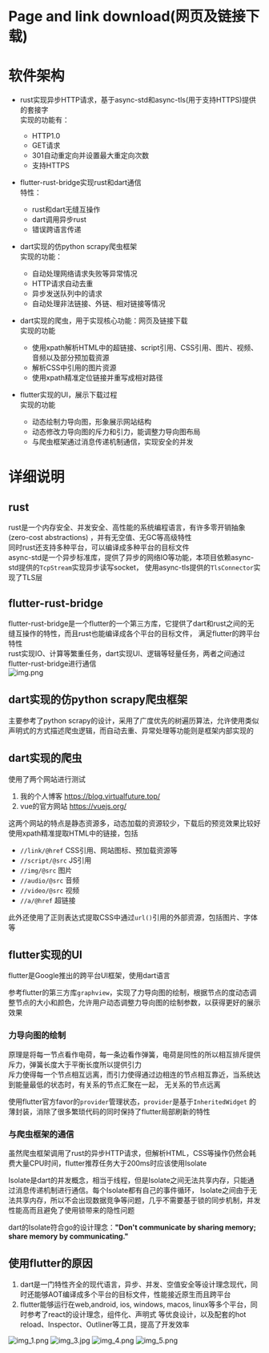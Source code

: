 # Page and link download(网页及链接下载)

# 软件架构

- rust实现异步HTTP请求，基于async-std和async-tls(用于支持HTTPS)提供的套接字  
  实现的功能有：
    - HTTP1.0
    - GET请求
    - 301自动重定向并设置最大重定向次数
    - 支持HTTPS

- flutter-rust-bridge实现rust和dart通信  
  特性：
    - rust和dart无缝互操作
    - dart调用异步rust
    - 错误跨语言传递

- dart实现的仿python scrapy爬虫框架  
  实现的功能：
    - 自动处理网络请求失败等异常情况
    - HTTP请求自动去重
    - 异步发送队列中的请求
    - 自动处理非法链接、外链、相对链接等情况

- dart实现的爬虫，用于实现核心功能：网页及链接下载  
  实现的功能
    - 使用xpath解析HTML中的超链接、script引用、CSS引用、图片、视频、音频以及部分预加载资源
    - 解析CSS中引用的图片资源
    - 使用xpath精准定位链接并重写成相对路径

- flutter实现的UI，展示下载过程  
  实现的功能
    - 动态绘制力导向图，形象展示网站结构
    - 动态修改力导向图的斥力和引力，能调整力导向图布局
    - 与爬虫框架通过消息传递机制通信，实现安全的并发

# 详细说明

## rust

rust是一个内存安全、并发安全、高性能的系统编程语言，有许多零开销抽象(zero-cost abstractions)
，并有无空值、无GC等高级特性  
同时rust还支持多种平台，可以编译成多种平台的目标文件  
async-std是一个异步标准库，提供了异步的网络IO等功能，本项目依赖async-std提供的`TcpStream`实现异步读写socket，
使用async-tls提供的`TlsConnector`实现了TLS层

## flutter-rust-bridge

flutter-rust-bridge是一个flutter的一个第三方库，它提供了dart和rust之间的无缝互操作的特性，而且rust也能编译成各个平台的目标文件，
满足flutter的跨平台特性  
rust实现IO、计算等繁重任务，dart实现UI、逻辑等轻量任务，两者之间通过flutter-rust-bridge进行通信  
![img.png](images/img.png)

## dart实现的仿python scrapy爬虫框架

主要参考了python scrapy的设计，采用了广度优先的树遍历算法，允许使用类似声明式的方式描述爬虫逻辑，而自动去重、异常处理等功能则是框架内部实现的

## dart实现的爬虫

使用了两个网站进行测试

1. 我的个人博客 https://blog.virtualfuture.top/
2. vue的官方网站 https://vuejs.org/

这两个网站的特点是静态资源多，动态加载的资源较少，下载后的预览效果比较好
使用xpath精准提取HTML中的链接，包括

- `//link/@href` CSS引用、网站图标、预加载资源等
- `//script/@src` JS引用
- `//img/@src`     图片
- `//audio/@src`  音频
- `//video/@src`  视频
- `//a/@href`    超链接

此外还使用了正则表达式提取CSS中通过`url()`引用的外部资源，包括图片、字体等

## flutter实现的UI

flutter是Google推出的跨平台UI框架，使用dart语言

参考flutter的第三方库`graphview`，实现了力导向图的绘制，根据节点的度动态调整节点的大小和颜色，允许用户动态调整力导向图的绘制参数，以获得更好的展示效果

### 力导向图的绘制

原理是将每一节点看作电荷，每一条边看作弹簧，电荷是同性的所以相互排斥提供斥力，弹簧长度大于平衡长度所以提供引力  
斥力使得每一个节点相互远离，而引力使得通过边相连的节点相互靠近，当系统达到能量最低的状态时，有关系的节点汇聚在一起，
无关系的节点远离

使用flutter官方favor的`provider`管理状态，`provider`是基于`InheritedWidget`
的薄封装，消除了很多繁琐代码的同时保持了flutter局部刷新的特性

### 与爬虫框架的通信

虽然爬虫框架调用了rust的异步HTTP请求，但解析HTML，CSS等操作仍然会耗费大量CPU时间，flutter推荐任务大于200ms时应该使用Isolate

Isolate是dart的并发概念，相当于线程，但是Isolate之间无法共享内存，只能通过消息传递机制进行通信。每个Isolate都有自己的事件循环，
Isolate之间由于无法共享内存，所以不会出现数据竞争等问题，几乎不需要基于锁的同步机制，并发性能高而且避免了使用锁带来的隐性问题

dart的Isolate符合go的设计理念：**"Don't communicate by sharing memory; share memory by
communicating."**

## 使用flutter的原因

1. dart是一门特性齐全的现代语言，异步、并发、空值安全等设计理念现代，同时还能够AOT编译成多个平台的目标文件，性能接近原生而且跨平台
2. flutter能够运行在web,android, ios, windows, macos, linux等多个平台，同时参考了react的设计理念，组件化、声明式
   等优良设计，以及配套的hot reload、Inspector、Outliner等工具，提高了开发效率

![img_1.png](images/img_1.png)
![img_3.jpg](images/img_3.jpg)
![img_4.png](images/img_4.png)
![img_5.png](images/img_5.png)